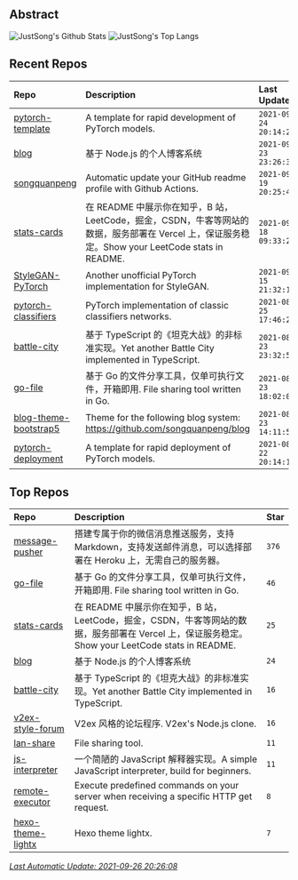 ## Abstract
![JustSong's Github Stats](https://github-readme-stats.vercel.app/api?username=songquanpeng&show_icons=true&hide_border=true)
![JustSong's Top Langs](https://github-readme-stats.vercel.app/api/top-langs/?username=songquanpeng&layout=compact&hide_border=true&langs_count=10)

## Recent Repos
|Repo|Description|Last Update|
|:--|:--|:--|
|[pytorch-template](https://github.com/songquanpeng/pytorch-template)|A template for rapid development of PyTorch models.|`2021-09-24 20:14:23`|
|[blog](https://github.com/songquanpeng/blog)|基于 Node.js 的个人博客系统|`2021-09-23 23:26:32`|
|[songquanpeng](https://github.com/songquanpeng/songquanpeng)|Automatic update your GitHub readme profile with Github Actions.|`2021-09-19 20:25:45`|
|[stats-cards](https://github.com/songquanpeng/stats-cards)|在 README 中展示你在知乎，B 站，LeetCode，掘金，CSDN，牛客等网站的数据，服务部署在 Vercel 上，保证服务稳定。Show your LeetCode stats in README.|`2021-09-18 09:33:28`|
|[StyleGAN-PyTorch](https://github.com/songquanpeng/StyleGAN-PyTorch)|Another unofficial PyTorch implementation for StyleGAN.|`2021-09-15 21:32:10`|
|[pytorch-classifiers](https://github.com/songquanpeng/pytorch-classifiers)|PyTorch implementation of classic classifiers networks.|`2021-08-25 17:46:23`|
|[battle-city](https://github.com/songquanpeng/battle-city)|基于 TypeScript 的《坦克大战》的非标准实现。Yet another Battle City implemented in TypeScript.|`2021-08-23 23:32:53`|
|[go-file](https://github.com/songquanpeng/go-file)|基于 Go 的文件分享工具，仅单可执行文件，开箱即用. File sharing tool written in Go.|`2021-08-23 18:02:05`|
|[blog-theme-bootstrap5](https://github.com/songquanpeng/blog-theme-bootstrap5)|Theme for the following blog system: https://github.com/songquanpeng/blog|`2021-08-23 14:11:56`|
|[pytorch-deployment](https://github.com/songquanpeng/pytorch-deployment)|A template for rapid deployment of PyTorch models.|`2021-08-22 20:14:19`|

## Top Repos
|Repo|Description|Star|
|:--|:--|:--|
|[message-pusher](https://github.com/songquanpeng/message-pusher)|搭建专属于你的微信消息推送服务，支持 Markdown，支持发送邮件消息，可以选择部署在 Heroku 上，无需自己的服务器。|`376`|
|[go-file](https://github.com/songquanpeng/go-file)|基于 Go 的文件分享工具，仅单可执行文件，开箱即用. File sharing tool written in Go.|`46`|
|[stats-cards](https://github.com/songquanpeng/stats-cards)|在 README 中展示你在知乎，B 站，LeetCode，掘金，CSDN，牛客等网站的数据，服务部署在 Vercel 上，保证服务稳定。Show your LeetCode stats in README.|`25`|
|[blog](https://github.com/songquanpeng/blog)|基于 Node.js 的个人博客系统|`24`|
|[battle-city](https://github.com/songquanpeng/battle-city)|基于 TypeScript 的《坦克大战》的非标准实现。Yet another Battle City implemented in TypeScript.|`16`|
|[v2ex-style-forum](https://github.com/songquanpeng/v2ex-style-forum)|V2ex 风格的论坛程序. V2ex's Node.js clone.|`16`|
|[lan-share](https://github.com/songquanpeng/lan-share)|File sharing tool. |`11`|
|[js-interpreter](https://github.com/songquanpeng/js-interpreter)|一个简陋的 JavaScript 解释器实现。A simple JavaScript interpreter, build for beginners.|`11`|
|[remote-executor](https://github.com/songquanpeng/remote-executor)|Execute predefined commands on your server when receiving a specific HTTP get request.|`8`|
|[hexo-theme-lightx](https://github.com/songquanpeng/hexo-theme-lightx)|Hexo theme lightx.|`7`|



*[Last Automatic Update: 2021-09-26 20:26:08](https://github.com/songquanpeng/songquanpeng/blob/master/help.md)*
